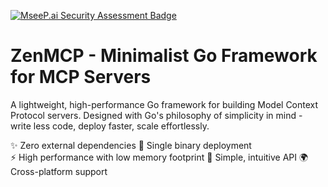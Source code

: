 [![MseeP.ai Security Assessment Badge](https://mseep.net/pr/hyperleex-zenmcp-badge.png)](https://mseep.ai/app/hyperleex-zenmcp)

# ZenMCP - Minimalist Go Framework for MCP Servers

A lightweight, high-performance Go framework for building Model Context Protocol servers. 
Designed with Go's philosophy of simplicity in mind - write less code, deploy faster, 
scale effortlessly.

✨ Zero external dependencies
🚀 Single binary deployment  
⚡ High performance with low memory footprint
🔧 Simple, intuitive API
🌍 Cross-platform support
